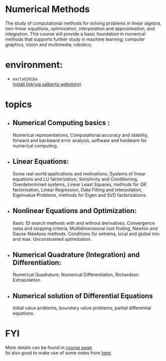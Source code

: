 # Numerical Methods
The study of computational methods for solving problems in linear algebra, non-linear equations,
optimization, interpolation and approximation, and integration. This course will
provide a basic foundation in numerical methods that supports further study in
machine learning; computer graphics, vision and multimedia; robotics;

# environment: 
* `matlab2018a` <br/>
 [install link(via ualberta webstore)](https://ualberta.onthehub.com/WebStore/OfferingDetails.aspx?o=ab4b4e92-94e1-e611-9425-b8ca3a5db7a1) 


# topics 
* ## Numerical Computing basics :<br/>
  Numerical representations, Computational accuracy and stability, forward and backward error analysis, software and hardware for numerical computing.<br/>

* ## Linear Equations:<br/>
  Some real world applications and motivations, Systems of linear equations and LU factorization, Sensitivity and Conditioning, Overdetermined systems, Linear Least Squares, methods for QR factorisation, Linear Regression, Data Fitting and Interpolation, Eigenvalue Problems, methods for Eigen and SVD factorizations.<br/>

* ## Nonlinear Equations and Optimization:<br/>
  Basic 1D search methods with and without derivatives. Convergence rates and stopping criteria, Multidimensional root finding, Newton and Gauss-Newtons methods. Conditions for extrema, local and global min and max. Unconstrained optimization.<br/>

* ## Numerical Quadrature (Integration) and Differentiation:<br/>
  Numerical Quadrature, Numerical Differentiation, Richardson Extrapolation.<br/>

* ## Numerical solution of Differential Equations<br/>
  Initial value problems, boundary value problems, partial differential equations.<br/>


# FYI
More details can be found in [course page](http://ugweb.cs.ualberta.ca/~vis/courses/num/index340.htm).<br/>
Its also good to make use of some notes from [here](http://cis.poly.edu/~mleung/CS4744/f04/Heath/). 
